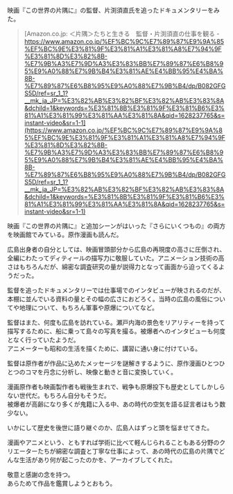 映画『この世界の片隅に』の監督、片渕須直氏を追ったドキュメンタリーをみた。

> [Amazon.co.jp: ＜片隅＞たちと生きる　監督・片渕須直の仕事を観る - https://www.amazon.co.jp/%EF%BC%9C%E7%89%87%E9%9A%85%EF%BC%9E%E3%81%9F%E3%81%A1%E3%81%A8%E7%94%9F%E3%81%8D%E3%82%8B-%E7%9B%A3%E7%9D%A3%E3%83%BB%E7%89%87%E6%B8%95%E9%A0%88%E7%9B%B4%E3%81%AE%E4%BB%95%E4%BA%8B-%E7%89%87%E6%B8%95%E9%A0%88%E7%9B%B4/dp/B082GFGS5D/ref=sr_1_1?__mk_ja_JP=%E3%82%AB%E3%82%BF%E3%82%AB%E3%83%8A&dchild=1&keywords=%E3%81%8B%E3%81%9F%E3%81%B6%E3%81%A1%E3%81%99%E3%81%AA%E3%81%8A&qid=1628237765&s=instant-video&sr=1-1](https://www.amazon.co.jp/%EF%BC%9C%E7%89%87%E9%9A%85%EF%BC%9E%E3%81%9F%E3%81%A1%E3%81%A8%E7%94%9F%E3%81%8D%E3%82%8B-%E7%9B%A3%E7%9D%A3%E3%83%BB%E7%89%87%E6%B8%95%E9%A0%88%E7%9B%B4%E3%81%AE%E4%BB%95%E4%BA%8B-%E7%89%87%E6%B8%95%E9%A0%88%E7%9B%B4/dp/B082GFGS5D/ref=sr_1_1?__mk_ja_JP=%E3%82%AB%E3%82%BF%E3%82%AB%E3%83%8A&dchild=1&keywords=%E3%81%8B%E3%81%9F%E3%81%B6%E3%81%A1%E3%81%99%E3%81%AA%E3%81%8A&qid=1628237765&s=instant-video&sr=1-1)

映画『この世界の片隅に』と追加シーンがはいった『さらにいくつもの』の両方を映画館でみている。原作漫画も読んだ。

広島出身者の自分としては、映画冒頭部分から広島の再現度の高さに圧倒され、全編にわたってディティールの描写力に敬服していた。アニメーション技術の高さはもちろんだが、綿密な調査研究の量が説得力となって画面から迫ってくるようだった。

監督を追ったドキュメンタリーでは仕事場でのインタビューが映されるのだが、本棚に並んでいる資料の量とその幅の広さにおどろく。当時の広島の風俗についてや地理について、もちろん軍事や原爆についてなど。

監督はまた、何度も広島を訪れている。瀬戸内海の景色をリアリティーを持って描写するために、船に乗って島々の写真を撮る。被爆者へのインタビューも何度となく行っていたようだ。  
アニメーターも昭和の生活を描くために、講習に通い身に付けている。

監督は原作者が作品に込めたメッセージを謎解きするように、原作漫画ひとつひとつのコマを丹念に分析し、映像と動きと音に変換していく。

漫画原作者も映画製作者も戦後生まれで、戦争も原爆投下も歴史としてしかしらない世代だ。もちろん自分もそうだ。  
被爆者が高齢になり多くが鬼籍に入る中、あの時代の空気を語る証言者はもう数少ない。

いかにして歴史を後世に語り継ぐのか、広島人はずっと頭を悩ませてきた。

漫画やアニメという、ともすれば学術に比べて軽んじられることもある分野のクリエーターたちが綿密な調査と丁寧な仕事によって、あの時代の広島の片隅でどんな生活があり何が起こったのかを、アーカイブしてくれた。

敬意と感謝の念を持つ。  
あらためて作品を鑑賞しようとおもう。